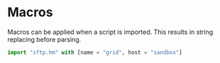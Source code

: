 # Macros

Macros can be applied when a script is imported. This results in string replacing before parsing.

```py
import "sftp.hm" with [name = "grid", host = "sandbox"]
```

